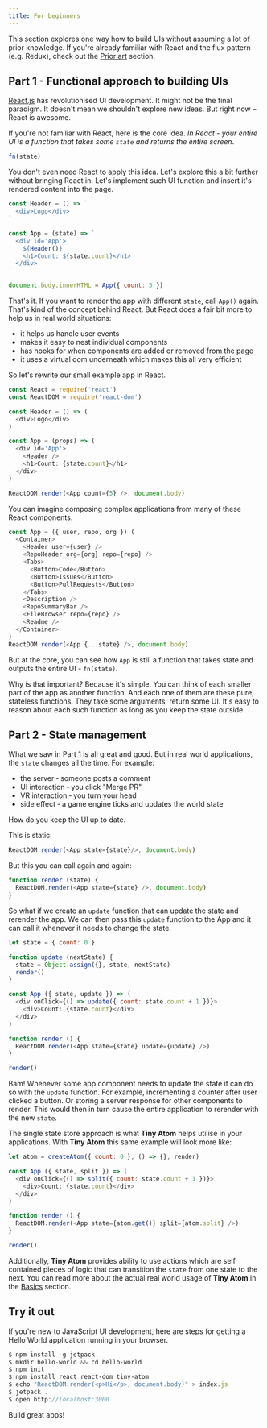 ```yaml
---
title: For beginners
---
```


This section explores one way how to build UIs without assuming a lot of prior knowledge. If you're already familiar with React and the flux pattern (e.g. Redux), check out the [Prior art](/prior-art) section.

## Part 1 - Functional approach to building UIs

[React.js](https://reactjs.org/) has revolutionised UI development. It might not be the final paradigm. It doesn't mean we shouldn't explore new ideas. But right now – React is awesome.

If you're not familiar with React, here is the core idea. *In React - your entire UI is a function that takes some `state` and returns the entire screen*.

```js
fn(state)
```

You don't even need React to apply this idea. Let's explore this a bit further without bringing React in. Let's implement such UI function and insert it's rendered content into the page.

```js
const Header = () => `
  <div>Logo</div>
`

const App = (state) => `
  <div id='App'>
    ${Header()}
    <h1>Count: ${state.count}</h1>
  </div>
`

document.body.innerHTML = App({ count: 5 })
```

That's it. If you want to render the app with different `state`, call `App()` again. That's kind of the concept behind React. But React does a fair bit more to help us in real world situations:

* it helps us handle user events
* makes it easy to nest individual components
* has hooks for when components are added or removed from the page 
* it uses a virtual dom underneath which makes this all very efficient

So let's rewrite our small example app in React.

```js
const React = require('react')
const ReactDOM = require('react-dom')

const Header = () => (
  <div>Logo</div>
)

const App = (props) => (
  <div id='App'>
    <Header />
    <h1>Count: {state.count}</h1>
  </div>
)

ReactDOM.render(<App count={5} />, document.body)
```

You can imagine composing complex applications from many of these React components.

```js
const App = ({ user, repo, org }) (
  <Container>
    <Header user={user} />
    <RepoHeader org={org} repo={repo} />
    <Tabs>
      <Button>Code</Button>
      <Button>Issues</Button>
      <Button>PullRequests</Button>
    </Tabs>
    <Description />
    <RepoSummaryBar />
    <FileBrowser repo={repo} />
    <Readme />
  </Container>
)
ReactDOM.render(<App {...state} />, document.body)
```

But at the core, you can see how `App` is still a function that takes state and outputs the entire UI - `fn(state)`.

Why is that important? Because it's simple. You can think of each smaller part of the app as another function. And each one of them are these pure, stateless functions. They take some arguments, return some UI. It's easy to reason about each such function as long as you keep the state outside.

## Part 2 - State management

What we saw in Part 1 is all great and good. But in real world applications, the `state` changes all the time. For example:

* the server ‐ someone posts a comment
* UI interaction ‐ you click "Merge PR"
* VR interaction ‐ you turn your head
* side effect ‐ a game engine ticks and updates the world state

How do you keep the UI up to date.

This is static:

```js
ReactDOM.render(<App state={state}/>, document.body)
```

But this you can call again and again:

```js
function render (state) {
  ReactDOM.render(<App state={state} />, document.body)
}
```

So what if we create an `update` function that can update the state and rerender the app. We can then pass this `update` function to the App and it can call it whenever it needs to change the state.

```js
let state = { count: 0 }

function update (nextState) {
  state = Object.assign({}, state, nextState)
  render()
}

const App ({ state, update }) => (
  <div onClick={() => update({ count: state.count + 1 })}>
    <div>Count: {state.count}</div>
  </div>
)

function render () {
  ReactDOM.render(<App state={state} update={update} />)
}

render()
```

Bam! Whenever some app component needs to update the state it can do so with the `update` function. For example, incrementing a counter after user clicked a button. Or storing a server response for other components to render. This would then in turn cause the entire application to rerender with the new `state`.

The single state store approach is what **Tiny Atom** helps utilise in your applications. With **Tiny Atom** this same example will look more like:

```js
let atom = createAtom({ count: 0 }, () => {}, render)

const App ({ state, split }) => (
  <div onClick={() => split({ count: state.count + 1 })}>
    <div>Count: {state.count}</div>
  </div>
)

function render () {
  ReactDOM.render(<App state={atom.get()} split={atom.split} />)
}

render()
```

Additionally, **Tiny Atom** provides ability to use actions which are self contained pieces of logic that can transition the `state` from one state to the next. You can read more about the actual real world usage of **Tiny Atom** in the [Basics](/basics) section.

## Try it out

If you're new to JavaScript UI development, here are steps for getting a Hello World application running in your browser.

```js
$ npm install ‐g jetpack
$ mkdir hello-world && cd hello-world
$ npm init
$ npm install react react‐dom tiny‐atom
$ echo "ReactDOM.render(<p>Hi</p>, document.body)" > index.js
$ jetpack .
$ open http://localhost:3000
```

Build great apps!
